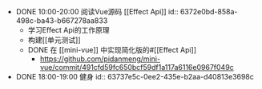 - DONE 10:00-20:00 阅读Vue源码 [[Effect Api]]
  id:: 6372e0bd-858a-498c-ba43-b667278aa833
	- 学习Effect Api的工作原理
	- 构建[[单元测试]]
	- DONE 在 [[mini-vue]] 中实现简化版的#[[Effect Api]]
		- https://github.com/pidanmeng/mini-vue/commit/491cfd59fc650bcf59df1a117a6116e0967f049c
- DONE 18:00-19:00 健身
  id:: 63737e5c-0ee2-435e-b2aa-d40813e3698c